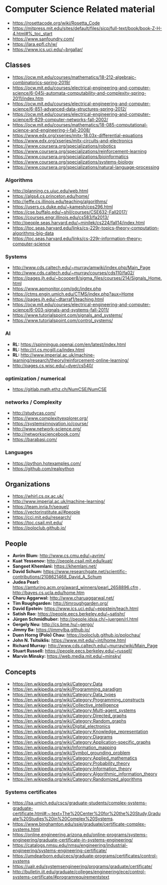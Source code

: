 # Computer Science Related material
- https://rosettacode.org/wiki/Rosetta_Code
- https://mitpress.mit.edu/sites/default/files/sicp/full-text/book/book-Z-H-4.html#%_toc_start
- https://www.sanfoundry.com/
- https://lara.epfl.ch/w/
- https://www.ics.uci.edu/~brgallar/

## Classes
- https://ocw.mit.edu/courses/mathematics/18-212-algebraic-combinatorics-spring-2019/
- https://ocw.mit.edu/courses/electrical-engineering-and-computer-science/6-045j-automata-computability-and-complexity-spring-2011/index.htm
- https://ocw.mit.edu/courses/electrical-engineering-and-computer-science/6-851-advanced-data-structures-spring-2012/
- https://ocw.mit.edu/courses/electrical-engineering-and-computer-science/6-829-computer-networks-fall-2002/
- https://ocw.mit.edu/courses/mathematics/18-085-computational-science-and-engineering-i-fall-2008/
- https://www.edx.org/xseries/mitx-18.03x-differential-equations
- https://www.edx.org/xseries/mitx-circuits-and-electronics
- https://www.coursera.org/specializations/robotics
- https://www.coursera.org/specializations/reinforcement-learning
- https://www.coursera.org/specializations/bioinformatics
- https://www.coursera.org/specializations/systems-biology
- https://www.coursera.org/specializations/natural-language-processing


### Algorithms
- http://planning.cs.uiuc.edu/web.html
- https://algs4.cs.princeton.edu/home/
- http://jeffe.cs.illinois.edu/teaching/algorithms/
- https://users.cs.duke.edu/~kamesh/cps296.html
- https://cse.buffalo.edu/~shil/courses/CSE632-Fall2017/
- https://courses.engr.illinois.edu/cs583/fa2013/
- http://people.seas.harvard.edu/~minilek/cs224/fall14/index.html
- https://toc.seas.harvard.edu/links/cs-229r-topics-theory-computation-algorithms-big-data
- https://toc.seas.harvard.edu/links/cs-229r-information-theory-computer-science

### Systems
- http://www.cds.caltech.edu/~murray/amwiki/index.php/Main_Page
- http://www.cds.caltech.edu/~murray/courses/cds110/fa02/
- https://pages.jh.edu/~bcooper8/sigma_files/courses/214/Signals_Home.html
- https://www.apmonitor.com/pdc/index.php
- https://ctms.engin.umich.edu/CTMS/index.php?aux=Home
- https://pages.jh.edu/~dtarraf1/teaching.html
- https://ocw.mit.edu/courses/electrical-engineering-and-computer-science/6-003-signals-and-systems-fall-2011/
- https://www.tutorialspoint.com/signals_and_systems/
- https://www.tutorialspoint.com/control_systems/

### AI
- **RL:** https://spinningup.openai.com/en/latest/index.html
- **RL:** http://rl.cs.mcgill.ca/index.html
- **RL:** http://www.imperial.ac.uk/machine-learning/research/theory/reinforcement-online-learning/
- http://pages.cs.wisc.edu/~dyer/cs540/

### optimization / numerical
- https://gitlab.math.ethz.ch/NumCSE/NumCSE

### networks / Complexity
- http://studycas.com/
- https://www.complexityexplorer.org/
- https://systemsinnovation.io/course/
- http://www.network-science.org/
- http://networksciencebook.com/
- https://barabasi.com/

### Languages
- https://python.hotexamples.com/
- https://github.com/realpython

## Organizations
- https://whirl.cs.ox.ac.uk/
- http://www.imperial.ac.uk/machine-learning/
- https://team.inria.fr/sequel/
- https://vectorinstitute.ai/#people
- https://cci.mit.edu/research/
- https://toc.csail.mit.edu/
- https://poloclub.github.io/

## People
- **Avrim Blum:** http://www.cs.cmu.edu/~avrim/
- **Kuat Yessenov:** http://people.csail.mit.edu/kuat/
- **Sangeet Khemlani:** https://khemlani.net/
- **David Schum:** https://www.researchgate.net/scientific-contributions/2108621468_David_A_Schum
- **Judea Pearl:** https://amturing.acm.org/award_winners/pearl_2658896.cfm , http://bayes.cs.ucla.edu/home.htm
- **Charu Aggarwal:** http://www.charuaggarwal.net/
- **Tim Roughgarden:** http://timroughgarden.org/
- **David Epstein:** https://www.ics.uci.edu/~eppstein/teach.html
- **Satish Rao:** https://people.eecs.berkeley.edu/~satishr/
- **Jürgen Schmidhuber:** http://people.idsia.ch/~juergen/rl.html
- **Gergely Neu:** http://cs.bme.hu/~gergo/
- **Jimmy Ba:** https://jimmylba.github.io/
- **Duen Horng (Polo) Chau:** https://poloclub.github.io/polochau/
- **John N. Tsitsiklis:** https://www.mit.edu/~jnt/home.html
- **Richard Murray:** http://www.cds.caltech.edu/~murray/wiki/Main_Page
- **Stuart Russell:** https://people.eecs.berkeley.edu/~russell/
- **Marvin Minsky:** https://web.media.mit.edu/~minsky/

## Concepts
- https://en.wikipedia.org/wiki/Category:Data
- https://en.wikipedia.org/wiki/Programming_paradigm
- https://en.wikipedia.org/wiki/Category:Data_types
- https://en.wikipedia.org/wiki/Category:Programming_constructs
- https://en.wikipedia.org/wiki/Collective_intelligence
- https://en.wikipedia.org/wiki/Category:Multi-agent_systems
- https://en.wikipedia.org/wiki/Category:Directed_graphs
- https://en.wikipedia.org/wiki/Category:Random_graphs
- https://en.wikipedia.org/wiki/Digital_electronics
- https://en.wikipedia.org/wiki/Category:Knowledge_representation
- https://en.wikipedia.org/wiki/Category:Diagrams
- https://en.wikipedia.org/wiki/Category:Application-specific_graphs
- https://en.wikipedia.org/wiki/Information_mapping
- https://en.wikipedia.org/wiki/Symbol_grounding_problem
- https://en.wikipedia.org/wiki/Category:Applied_mathematics
- https://en.wikipedia.org/wiki/Category:Probability_theory
- https://en.wikipedia.org/wiki/Category:Information_theory
- https://en.wikipedia.org/wiki/Category:Algorithmic_information_theory
- https://en.wikipedia.org/wiki/Category:Randomized_algorithms

### Systems certificates
- https://lsa.umich.edu/cscs/graduate-students/complex-systems-graduate-certificate.html#:~:text=The%20Center%20for%20the%20Study,Graduate%20Studies%20in%20Complex%20Systems.
- https://www.binghamton.edu/ssie/graduate/certificate-complex-systems.html
- https://online.engineering.arizona.edu/online-programs/systems-engineering/graduate-certificate-in-systems-engineering/
- https://catalogs.nmsu.edu/nmsu/engineering/industrial-engineering/systems-engineering-certificate/
- https://umdearborn.edu/cecs/graduate-programs/certificates/control-systems
- https://ualr.edu/systemsengineering/programs/graduate/certificate/
- http://bulletin.iit.edu/graduate/colleges/engineering/ece/control-systems-certificate/#programrequirementstext